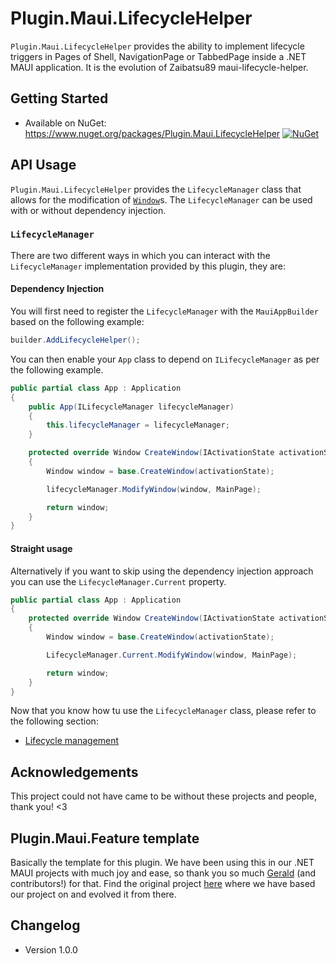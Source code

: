 # Plugin.Maui.LifecycleHelper

`Plugin.Maui.LifecycleHelper` provides the ability to implement lifecycle triggers in Pages of Shell, NavigationPage or TabbedPage inside a .NET MAUI application. It is the evolution of Zaibatsu89 maui-lifecycle-helper.

## Getting Started

* Available on NuGet: <https://www.nuget.org/packages/Plugin.Maui.LifecycleHelper> [![NuGet](https://img.shields.io/nuget/v/Plugin.Maui.LifecycleHelper.svg?label=NuGet)](https://www.nuget.org/packages/Plugin.Maui.LifecycleHelper/)

## API Usage

`Plugin.Maui.LifecycleHelper` provides the `LifecycleManager` class that allows for the modification of [`Window`](docs/lifecycle-manager.md)s. The `LifecycleManager` can be used with or without dependency injection.

### `LifecycleManager`

There are two different ways in which you can interact with the `LifecycleManager` implementation provided by this plugin, they are:

#### Dependency Injection

You will first need to register the `LifecycleManager` with the `MauiAppBuilder` based on the following example:

```csharp
builder.AddLifecycleHelper();
```

You can then enable your `App` class to depend on `ILifecycleManager` as per the following example.

```csharp
public partial class App : Application
{
    public App(ILifecycleManager lifecycleManager)
    {
        this.lifecycleManager = lifecycleManager;
    }

    protected override Window CreateWindow(IActivationState activationState)
    {
        Window window = base.CreateWindow(activationState);

        lifecycleManager.ModifyWindow(window, MainPage);

        return window;
    }
}
```

#### Straight usage

Alternatively if you want to skip using the dependency injection approach you can use the `LifecycleManager.Current` property.

```csharp
public partial class App : Application
{
    protected override Window CreateWindow(IActivationState activationState)
    {
        Window window = base.CreateWindow(activationState);

        LifecycleManager.Current.ModifyWindow(window, MainPage);

        return window;
    }
}
```

Now that you know how tu use the `LifecycleManager` class, please refer to the following section:

* [Lifecycle management](docs/lifecyle-manager.md)

## Acknowledgements

This project could not have came to be without these projects and people, thank you! <3

## Plugin.Maui.Feature template

Basically the template for this plugin. We have been using this in our .NET MAUI projects with much joy and ease, so thank you so much [Gerald](https://github.com/jfversluis/) (and contributors!) for that. Find the original project [here](https://github.com/jfversluis/Plugin.Maui.Feature/) where we have based our project on and evolved it from there.

## Changelog

- Version 1.0.0
